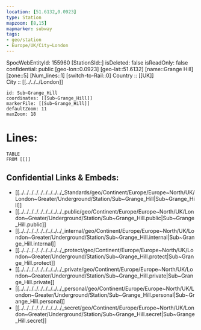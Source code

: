 ```yaml
---
location: [51.6132,0.0923] 
type: Station 
mapzoom: [8,15] 
mapmarker: subway 
tags:
- geo/station
- Europe/UK/City~London
---
```

SpocWebEntityId: 155960
[StationSId::] 
isDeleted: false
isReadOnly: false
confidential: public
[geo-lon::0.0923] 
[geo-lat::51.6132] 
[name::Grange Hill] 
[zone::5] 
[Num_lines::1] 
[switch-to-Rail::0] 
Country :: [[UK]]  
City :: [[../../../London]]  


```leaflet
id: Sub~Grange_Hill
coordinates: [[Sub~Grange_Hill]] 
markerFile: [[Sub~Grange_Hill]] 
defaultZoom: 11 
maxZoom: 18
```


# Lines: 
```dataview
TABLE 
FROM [[]] 
```

## Confidential Links & Embeds: 
- [[../../../../../../../../../_Standards/geo/Continent/Europe/Europe~North/UK/London~Greater/Underground/Station/Sub~Grange_Hill|Sub~Grange_Hill]] 
- [[../../../../../../../../../_public/geo/Continent/Europe/Europe~North/UK/London~Greater/Underground/Station/Sub~Grange_Hill.public|Sub~Grange_Hill.public]] 
- [[../../../../../../../../../_internal/geo/Continent/Europe/Europe~North/UK/London~Greater/Underground/Station/Sub~Grange_Hill.internal|Sub~Grange_Hill.internal]] 
- [[../../../../../../../../../_protect/geo/Continent/Europe/Europe~North/UK/London~Greater/Underground/Station/Sub~Grange_Hill.protect|Sub~Grange_Hill.protect]] 
- [[../../../../../../../../../_private/geo/Continent/Europe/Europe~North/UK/London~Greater/Underground/Station/Sub~Grange_Hill.private|Sub~Grange_Hill.private]] 
- [[../../../../../../../../../_personal/geo/Continent/Europe/Europe~North/UK/London~Greater/Underground/Station/Sub~Grange_Hill.personal|Sub~Grange_Hill.personal]] 
- [[../../../../../../../../../_secret/geo/Continent/Europe/Europe~North/UK/London~Greater/Underground/Station/Sub~Grange_Hill.secret|Sub~Grange_Hill.secret]] 
